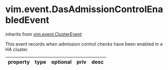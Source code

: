vim.event.DasAdmissionControlEnabledEvent
=========================================
inherits from [vim.event.ClusterEvent](docs/vim.event.ClusterEvent.md)


This event records when admission control checks have been enabled in a HA cluster.

| property | type | optional | priv | desc |
|:---------|:-----|:---------|:-----|:-----|



